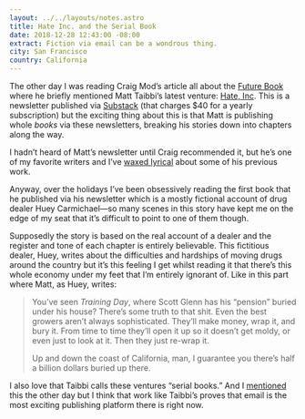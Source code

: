 ```yaml
---
layout: ../../layouts/notes.astro
title: Hate Inc. and the Serial Book
date: 2018-12-28 12:43:00 -08:00
extract: Fiction via email can be a wondrous thing.
city: San Francisco
country: California
---
```


The other day I was reading Craig Mod’s article all about the [Future Book](https://www.wired.com/story/future-book-is-here-but-not-what-we-expected/) where he briefly mentioned Matt Taibbi’s latest venture: [Hate, Inc](hatehttps://taibbi.substack.com). This is a newsletter published via [Substack](https://www.substack.com/) (that charges $40 for a yearly subscription) but the exciting thing about this is that Matt is publishing whole _books_ via these newsletters, breaking his stories down into chapters along the way.

I hadn’t heard of Matt’s newsletter until Craig recommended it, but he’s one of my favorite writers and I’ve [waxed lyrical](https://robinrendle.com/notes/an-archipeligo-man/) about some of his previous work.

Anyway, over the holidays I’ve been obsessively reading the first book that he published via his newsletter which is a mostly fictional account of drug dealer Huey Carmichael—so many scenes in this story have kept me on the edge of my seat that it’s difficult to point to one of them though.

Supposedly the story is based on the real account of a dealer and the register and tone of each chapter is entirely believable. This fictitious dealer, Huey, writes about the difficulties and hardships of moving drugs around the country but it’s this feeling I get whilst reading it that there’s this whole economy under my feet that I’m entirely ignorant of. Like in this part where Matt, as Huey, writes:

> You’ve seen _Training Day_, where Scott Glenn has his “pension” buried under his house? There’s some truth to that shit. Even the best growers aren’t always sophisticated. They’ll make money, wrap it, and bury it. From time to time they’ll open it up so it doesn’t get moldy, or even just to look at it. Then they just re-wrap it.
>
> Up and down the coast of California, man, I guarantee you there’s half a billion dollars buried up there.

I also love that Taibbi calls these ventures “serial books.” And I [mentioned](https://twitter.com/robinrendle/status/1076292754840334336) this the other day but I think that work like Taibbi’s proves that email is the most exciting publishing platform there is right now.

